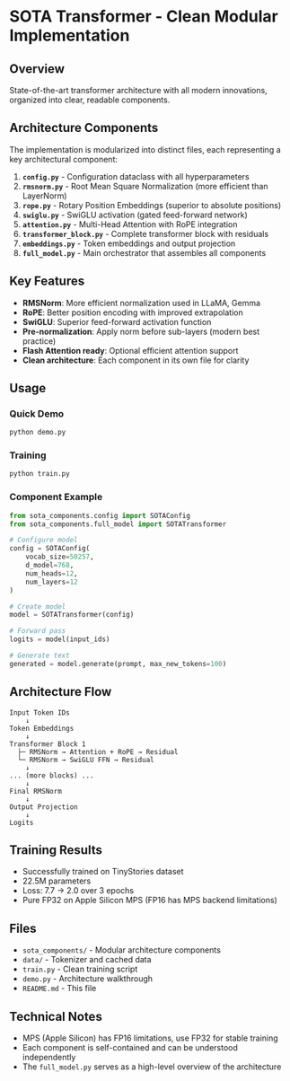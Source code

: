 # SOTA Transformer - Clean Modular Implementation

## Overview
State-of-the-art transformer architecture with all modern innovations, organized into clear, readable components.

## Architecture Components

The implementation is modularized into distinct files, each representing a key architectural component:

1. **`config.py`** - Configuration dataclass with all hyperparameters
2. **`rmsnorm.py`** - Root Mean Square Normalization (more efficient than LayerNorm)
3. **`rope.py`** - Rotary Position Embeddings (superior to absolute positions)
4. **`swiglu.py`** - SwiGLU activation (gated feed-forward network)
5. **`attention.py`** - Multi-Head Attention with RoPE integration
6. **`transformer_block.py`** - Complete transformer block with residuals
7. **`embeddings.py`** - Token embeddings and output projection
8. **`full_model.py`** - Main orchestrator that assembles all components

## Key Features

- **RMSNorm**: More efficient normalization used in LLaMA, Gemma
- **RoPE**: Better position encoding with improved extrapolation
- **SwiGLU**: Superior feed-forward activation function
- **Pre-normalization**: Apply norm before sub-layers (modern best practice)
- **Flash Attention ready**: Optional efficient attention support
- **Clean architecture**: Each component in its own file for clarity

## Usage

### Quick Demo
```bash
python demo.py
```

### Training
```bash
python train.py
```

### Component Example
```python
from sota_components.config import SOTAConfig
from sota_components.full_model import SOTATransformer

# Configure model
config = SOTAConfig(
    vocab_size=50257,
    d_model=768,
    num_heads=12,
    num_layers=12
)

# Create model
model = SOTATransformer(config)

# Forward pass
logits = model(input_ids)

# Generate text
generated = model.generate(prompt, max_new_tokens=100)
```

## Architecture Flow

```
Input Token IDs
    ↓
Token Embeddings
    ↓
Transformer Block 1
  ├─ RMSNorm → Attention + RoPE → Residual
  └─ RMSNorm → SwiGLU FFN → Residual
    ↓
... (more blocks) ...
    ↓
Final RMSNorm
    ↓
Output Projection
    ↓
Logits
```

## Training Results

- Successfully trained on TinyStories dataset
- 22.5M parameters
- Loss: 7.7 → 2.0 over 3 epochs
- Pure FP32 on Apple Silicon MPS (FP16 has MPS backend limitations)

## Files

- `sota_components/` - Modular architecture components
- `data/` - Tokenizer and cached data
- `train.py` - Clean training script
- `demo.py` - Architecture walkthrough
- `README.md` - This file

## Technical Notes

- MPS (Apple Silicon) has FP16 limitations, use FP32 for stable training
- Each component is self-contained and can be understood independently
- The `full_model.py` serves as a high-level overview of the architecture
